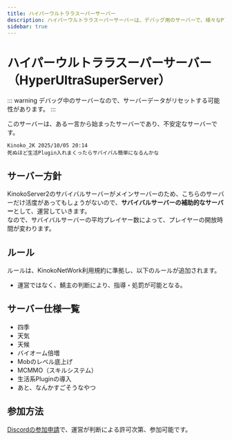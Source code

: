```yaml
---
title: ハイパーウルトララスーパーサーバー
description: ハイパーウルトララスーパーサーバーは、デバッグ用のサーバーで、様々なPluginのテストを行っています。プレイヤーは、Discordの参加申請で、運営が判断による許可次第、参加可能です。
sidebar: true
---
```

# ハイパーウルトララスーパーサーバー（HyperUltraSuperServer）
::: warning
デバッグ中のサーバーなので、サーバーデータがリセットする可能性があります。
:::

このサーバーは、ある一言から始まったサーバーであり、不安定なサーバーです。<br>
```
Kinoko_2K 2025/10/05 20:14
死ぬほど生活Plugin入れまくったらサバイバル簡単になるんかな
```

## サーバー方針
KinokoServer2のサバイバルサーバーがメインサーバーのため、こちらのサーバーだけ活度があってもしょうがないので、**サバイバルサーバーの補助的なサーバー**として、運営していきます。<br>
なので、サバイバルサーバーの平均プレイヤー数によって、プレイヤーの開放時間が変わります。

## ルール
ルールは、KinokoNetWork利用規約に準拠し、以下のルールが追加されます。
- 運営ではなく、鯖主の判断により、指導・処罰が可能となる。

## サーバー仕様一覧
- 四季
- 天気
- 天候
- バイオーム倍増
- Mobのレベル底上げ
- MCMMO（スキルシステム）
- 生活系Pluginの導入
- あと、なんかすごそうなやつ

## 参加方法
[Discordの参加申請](https://discord.com/channels/1274617838212218893/1424371330832400505/1425127678771724424)で、運営が判断による許可次第、参加可能です。

